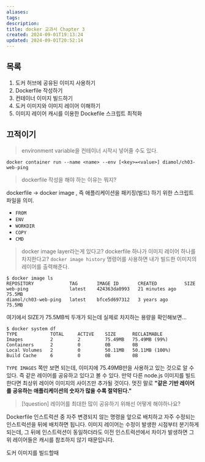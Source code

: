 ```yaml
---
aliases: 
tags: 
description:
title: docker 교과서 Chapter 3
created: 2024-09-01T19:13:24
updated: 2024-09-01T20:52:14
---
```


## 목록

1. 도커 허브에 공유된 이미지 사용하기
2. Dockerfile 작성하기
3. 컨테이너 이미지 빌드하기
4. 도커 이미지와 이미지 레이어 이해하기
5. 이미지 레이어 캐시를 이용한 Dockefile 스크립트 최적화

## 끄적이기

> environment variable을 컨테이너 시작시 넣어줄 수도 있다. 

```
docker container run --name <name> --env [<key>=<value>] diamol/ch03-web-ping
```

> dockerfile 작성을 해야 하는 이유는 뭐지?

dockerfile → docker image , 즉 애플리케이션을 패키징(빌드) 하기 위한 스크립트 파일을 의미.

- `FROM`
- `ENV`
- `WORKDIR`
- `COPY`
- `CMD`

> docker image layer라는게 있다고? dockerfile 하나가 이미지 레이어 하나를 차지한다고? `docker image history` 명령어를 사용하면 내가 빌드한 이미지의 레이어를 출력해준다.

```
$ docker image ls
REPOSITORY             TAG       IMAGE ID       CREATED          SIZE
web-ping               latest    424363da0993   21 minutes ago   75.5MB
diamol/ch03-web-ping   latest    bfce5d697312   3 years ago      75.5MB
```

여기에서 SIZE가 75.5MB씩 두개가 되는데 실제로 차지하는 용량을 확인해보면...

```
$ docker system df
TYPE            TOTAL     ACTIVE    SIZE      RECLAIMABLE
Images          2         2         75.49MB   75.49MB (99%)
Containers      2         0         0B        0B
Local Volumes   2         0         50.11MB   50.11MB (100%)
Build Cache     6         0         0B        0B
```

`TYPE IMAGES` 쪽만 보면 되는데, 이미지에 75.49MB만을 사용하고 있는 것으로 알 수 있다. 즉 같은 레이어를 공유하고 있다고 볼 수 있다. 만약 다른 node.js 이미지를 빌드한다면 최상위 레이어 이미지의 사이즈만 추가될 것이다. 멋진 말로 **"같은 기반 레이어를 공유하는 애플리케이션의 숫자가 많을 수록 절약된다."**

> [!question] 레이어를 최대한 많이 공유하기 위해선 어떻게 해야하나요?

Dockerfile 인스트럭션 중 자주 변경되지 않는 명령을 앞으로 배치하고 자주 수정되는 인스트럭션을 뒤에 배치하면 됩니다. 이미지 레이어는 수정이 발생한 시점부터 분기하게 되는데, 그 뒤에 인스트럭션이 동일하더라도 이전 인스트럭션에서 차이가 발생하면 그 위 레이어들은 캐시를 참조하지 않기 때문입니다.

도커 이미지를 빌드할때 
